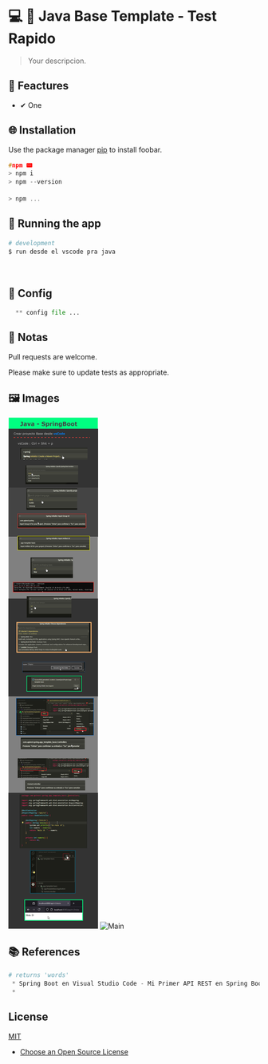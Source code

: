 

# 💻 💎 Java Base Template - Test Rapido

> Your descripcion.

## 📌 Feactures

 * ✔ One

## 🌐 Installation

Use the package manager [pip](https://pip.pypa.io/en/stable/) to install foobar.

```c
#npm 📟
> npm i
> npm --version

> npm ...
```

## 🔰 Running the app

```bash
# development
$ run desde el vscode pra java

 
```

## 📐 Config
```python
  ** config file ...
```

## 📝 Notas

Pull requests are welcome.

Please make sure to update tests as appropriate.

## 🖼 Images
  <img src=main.jpg alt="Main"/>
  <img src=main2.jpg alt="Main"/>

## 📚 References

```python
# returns 'words'
 * Spring Boot en Visual Studio Code - Mi Primer API REST en Spring Boot en menos de 5 minutos - YT
 * 

```

## License

[MIT](https://choosealicense.com/licenses/mit/)

* [Choose an Open Source License](https://choosealicense.com)